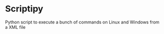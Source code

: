 Scriptipy
=========

Python script to execute a bunch of commands on Linux and Windows from a XML file
